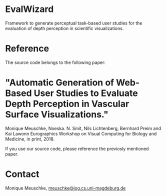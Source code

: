 # EvalWizard
Framework to generate perceptual task-based user studies for the evaluation of depth perception  in scientific visualizations.

# Reference
The source code belongs to the following paper: 

  # "Automatic Generation of Web-Based User Studies to Evaluate Depth Perception in Vascular Surface Visualizations."
  Monique Meuschke, Noeska. N. Smit, Nils Lichtenberg, Bernhard Preim and Kai Lawonn
  Eurographics Workshop on Visual Computing for Biology and Medicine, in print, 2018.
  
If you use our source code, please reference the previosly mentioned paper.

# Contact
Monique Meuschke, meuschke@isg.cs.uni-magdeburg.de
